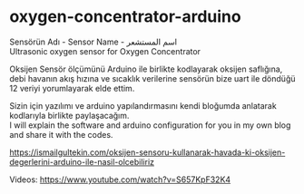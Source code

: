 # oxygen-concentrator-arduino

Sensörün Adı - Sensor Name - اسم المستشعر  
Ultrasonic oxygen sensor for Oxygen Concentrator  

Oksijen Sensör ölçümünü Arduino ile birlikte kodlayarak oksijen saflığına, debi havanın akış hızına ve sıcaklık verilerine sensörün bize uart ile döndüğü 12 veriyi yorumlayarak elde ettim.  

Sizin için yazılımı ve arduino yapılandırmasını kendi bloğumda anlatarak kodlarıyla birlikte paylaşacağım.  
I will explain the software and arduino configuration for you in my own blog and share it with the codes.  

https://ismailgultekin.com/oksijen-sensoru-kullanarak-havada-ki-oksijen-degerlerini-arduino-ile-nasil-olcebiliriz  

Videos:  https://www.youtube.com/watch?v=S657KpF32K4
